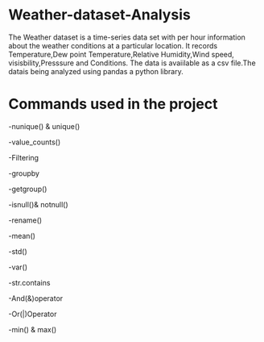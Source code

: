 # Weather-dataset-Analysis
The Weather dataset is a time-series data set with per hour information about the weather conditions at a particular location. It records Temperature,Dew point Temperature,Relative Humidity,Wind speed,
visisbility,Presssure and Conditions.
The data is avaiilable as a csv file.The datais being analyzed using pandas a python library.

# Commands used in the project

-nunique() & unique()

-value_counts()

-Filtering

-groupby

-getgroup()

-isnull()& notnull()

-rename()

-mean()

-std()

-var()

-str.contains

-And(&)operator

-Or(|)Operator

-min() & max()
